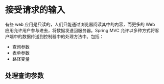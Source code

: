 # 接受请求的输入

有些 web 应用是只读的，人们只能通过浏览器阅读其中的内容，而更多的 Web 应用允许用户参与进去，将数据发送回服务器。Spring MVC 允许以多种方式将客户端中的数据传送到控制器中的处理方法中。包括：

- 查询参数
- 表单参数
- 路径变量

## 处理查询参数


